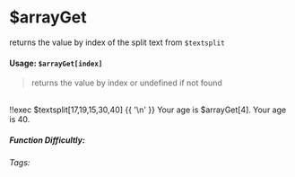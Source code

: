 # $arrayGet
returns the value by index of the split text from `$textsplit`

#### Usage: `$arrayGet[index]`
> returns the value by index or undefined if not found
<br/>
<discord-messages>
	<discord-message :bot="false" role-color="#ffcc9a" author="Member">
		!!exec $textsplit[17,19,15,30,40] {{ '\n' }} Your age is $arrayGet[4].
	</discord-message>
	<discord-message :bot="true" role-color="#0099ff" author="Custom Command" avatar="https://media.discordapp.net/avatars/725721249652670555/781224f90c3b841ba5b40678e032f74a.webp">
		Your age is 40.
	</discord-message>
</discord-messages>

##### Function Difficultly: <Badge type="tip" text="Easy" vertical="middle" /> 
###### Tags: <Badge type="tip" text="array" vertical="middle" /> <Badge type="tip" text="get" vertical="middle" /> <Badge type="tip" text="textsplit" vertical="middle" />
